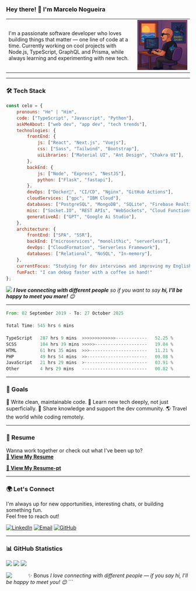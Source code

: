 ### Hey there! 👋 I'm Marcelo Nogueira


<table>
  <tr>
    <td width="70%">
      I'm a passionate software developer who loves building things that matter — one line of code at a time.  
      Currently working on cool projects with Node.js, TypeScript, GraphQL and Prisma, while always learning and experimenting with new tech.
    </td>
    <td align="center" width="30%">
      <img src="./images/me.gif" width="200px" alt="Marcelo Nogueira" />
    </td>
  </tr>
</table>

---

### 🛠 Tech Stack

```javascript
const celo = {
    pronouns: "He" | "Him",
    code: ["TypeScript", "Javascript", "Python"],
    askMeAbout: ["web dev", "app dev", "tech trends"],
    technologies: {
        frontEnd: {
            js: ["React", "Next.js", "Vuejs"],
            css: ["Sass", "Tailwind", "Bootstrap"],
            uiLibraries: ["Material UI", "Ant Design", "Chakra UI"],
        },
        backEnd: {
            js: ["Node", "Express", "NestJS"],
            python: ["Flask", "fastapi"],
        },
        devOps: ["Docker🐳", "CI/CD", "Nginx", "GitHub Actions"],
        cloudServices: ["gpc", "IBM Cloud"],
        databases: ["PostgreSQL", "MongoDB", "SQLite", "Firebase Realtime DB", "redis"],
        misc: ["Socket.IO", "REST APIs", "WebSockets", "Cloud Functions", "GraphQl"],
        generativeAI: ["GPT", "Google Ai Studio"],
    },
    architecture: {
        frontEnd: ["SPA", "SSR"],
        backEnd: ["microservices", "monolithic", "serverless"],
        devOps: ["CloudFormation", "Serverless Framework"],
        databases: ["Relational", "NoSQL", "In-memory"],
    },
    currentFocus: "Studying for dev interviews and improving my English",
    funFact: "I can debug faster with a coffee in hand!"
};
```

<img src="https://media.giphy.com/media/LnQjpWaON8nhr21vNW/giphy.gif" width="60"> <em><b>I love connecting with different people</b> so if you want to say <b>hi, I'll be happy to meet you more!</b> 😊</em>

---
<!--START_SECTION:waka-->

```rust
From: 02 September 2019 - To: 27 October 2025

Total Time: 545 hrs 6 mins

TypeScript   287 hrs 9 mins  >>>>>>>>>>>>>------------   52.25 %
SCSS         104 hrs 39 mins >>>>>--------------------   19.04 %
HTML         61 hrs 35 mins  >>>----------------------   11.21 %
PHP          49 hrs 54 mins  >>-----------------------   09.08 %
JavaScript   21 hrs 29 mins  >------------------------   03.91 %
Other        4 hrs 29 mins   -------------------------   00.82 %
```

<!--END_SECTION:waka-->

---

### 🎯 Goals
🧹 Write clean, maintainable code.
🧠 Learn new tech deeply, not just superficially.
👥 Share knowledge and support the dev community.
🌎 Travel the world while coding remotely.

---

### 📄 Resume

Wanna work together or check out what I've been up to?  
**[📎 View My Resume]('./resumes/marcelo_nogueira_en.pdf)**

**[📎 View My Resume-pt]('./resumes/marcelo_nogueira_pt.pdf)**

---

### 🌍 Let's Connect

I'm always up for new opportunities, interesting chats, or building something fun.  
Feel free to reach out!

[![LinkedIn](https://img.shields.io/badge/-LinkedIn-0077B5?style=flat&logo=linkedin&logoColor=white)](https://www.linkedin.com/in/marcelo-nogueira-silva/)
[![Email](https://img.shields.io/badge/-Email-D14836?style=flat&logo=gmail&logoColor=white)](mailto:marcelo.nogueirasilva@outlook.com)
[![GitHub](https://img.shields.io/badge/-GitHub-181717?style=flat&logo=github&logoColor=white)](https://github.com/locemarn)

---

### 📊 GitHub Statistics

<p align="">
  <img height="180em" src="https://github-readme-stats.vercel.app/api?username=locemarn&show_icons=true&theme=dracula" />
  <img height="180em" src="https://github-readme-stats.vercel.app/api/top-langs/?username=locemarn&layout=compact&theme=dracula" />
  <img src="https://github-profile-trophy.vercel.app/?username=locemarn&theme=dracula&column=7" />
</p>


✨ Bonus
<img src="https://media.giphy.com/media/LnQjpWaON8nhr21vNW/giphy.gif" width="60" align="left" /> <em>I love connecting with different people — if you say hi, I’ll be happy to meet you! 😊</em> ```